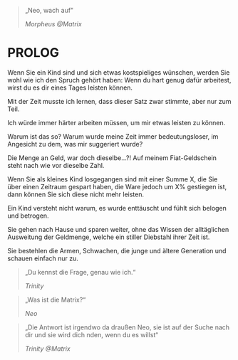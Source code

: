 > „Neo, wach auf"
> 
> *Morpheus @Matrix*

# PROLOG

Wenn Sie ein Kind sind und sich etwas kostspieliges wünschen, werden Sie wohl wie ich den Spruch gehört haben: Wenn du hart genug dafür arbeitest, wirst du es dir eines Tages leisten können.

Mit der Zeit musste ich lernen, dass dieser Satz zwar
stimmte, aber nur zum Teil.

Ich würde immer härter arbeiten müssen, um mir
etwas leisten zu können.

Warum ist das so? Warum wurde meine Zeit immer bedeutungsloser, im Angesicht zu dem, was mir suggeriert wurde?

Die Menge an Geld, war doch dieselbe…?! Auf meinem Fiat-Geldschein steht nach wie vor dieselbe Zahl.

Wenn Sie als kleines Kind losgegangen sind mit
einer Summe X, die Sie über einen Zeitraum gespart
haben, die Ware jedoch um X% gestiegen ist, dann können Sie sich diese nicht mehr leisten.

Ein Kind versteht nicht warum, es wurde enttäuscht und fühlt sich belogen und betrogen.

Sie gehen nach Hause und sparen weiter, ohne das Wissen der alltäglichen Ausweitung der Geldmenge, welche ein stiller Diebstahl ihrer Zeit ist.

Sie bestehlen die Armen, Schwachen, die junge und ältere Generation und schauen einfach nur zu.

> „Du kennst die Frage, genau wie ich.“
> 
> *Trinity*


> „Was ist die Matrix?“
> 
> *Neo*



> „Die Antwort ist irgendwo da draußen Neo, sie ist auf der Suche nach dir und sie wird dich nden, wenn du es willst“
> 
> *Trinity @Matrix*

